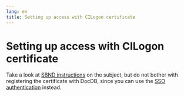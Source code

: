 ```yaml
---
lang: en
title: Setting up access with CILogon certificate
---
```




Setting up access with CILogon certificate
========================================================================================================

Take a look at [SBND
instructions](Setting_up_access_with_CILogon_certificate.html#Instructions-for-getting-a-CILogon-Certificate-and-importing-the-certificate-into-your-browser)
on the subject, but do not bother with registering the certificate with
DocDB, since you can use the [SSO
authentication](Access_to_SBN_DocDB_for_ICARUS_collaborators.html)
instead.
